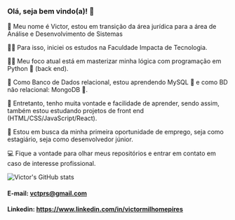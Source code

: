 ### Olá, seja bem vindo(a)! 👋

:rocket: Meu nome é Victor, estou em transição da área jurídica para a área de Análise e Desenvolvimento de Sistemas

:man_student: Para isso, iniciei os estudos na Faculdade Impacta de Tecnologia.

:man_technologist:	Meu foco atual está em masterizar minha lógica com programação em Python :snake: (back end).

:briefcase: Como Banco de Dados relacional, estou aprendendo MySQL :dolphin: e como BD não relacional: MongoDB :deciduous_tree:.

:seedling:	Entretanto, tenho muita vontade e facilidade de aprender, sendo assim, também estou estudando projetos de front end (HTML/CSS/JavaScript/React).

👀 Estou em busca da minha primeira oportunidade de emprego, seja como estagiário, seja como desenvolvedor júnior. 

:computer: Fique a vontade para olhar meus repositórios e entrar em contato em caso de interesse profissional.

![Victor's GitHub stats](https://github-readme-stats.vercel.app/api?username=vmpires&show_icons=true&theme=dark)

#### E-mail: vctprs@gmail.com
#### Linkedin: https://www.linkedin.com/in/victormilhomepires

<!--
**vmpires/vmpires** is a ✨ _special_ ✨ repository because its `README.md` (this file) appears on your GitHub profile.

Here are some ideas to get you started:

- 🔭 I’m currently working on ...
- 🌱 I’m currently learning ...
- 👯 I’m looking to collaborate on ...
- 🤔 I’m looking for help with ...
- 💬 Ask me about ...
- 📫 How to reach me: ...
- 😄 Pronouns: ...
- ⚡ Fun fact: ...
-->
